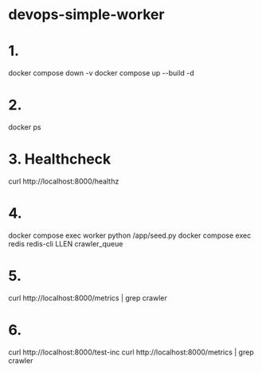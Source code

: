 # devops-simple-worker
# 1. 
docker compose down -v
docker compose up --build -d

# 2. 
docker ps

# 3. Healthcheck
curl http://localhost:8000/healthz

# 4. 
docker compose exec worker python /app/seed.py
docker compose exec redis redis-cli LLEN crawler_queue

# 5. 
curl http://localhost:8000/metrics | grep crawler

# 6. 
curl http://localhost:8000/test-inc
curl http://localhost:8000/metrics | grep crawler
